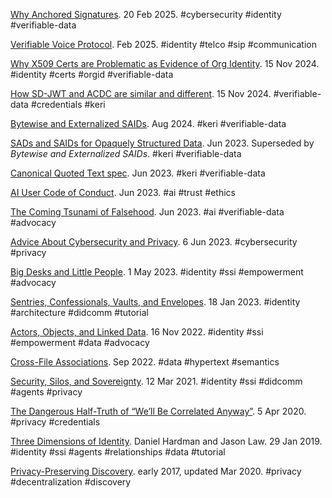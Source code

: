 [Why Anchored Signatures](was.md). 20 Feb 2025. <span class="hash">#cybersecurity #identity #verifiable-data</span>

[Verifiable Voice Protocol](https://dhh1128.github.io/vvp/draft-hardman-verifiable-voice-protocol.html). Feb 2025. <span class="hash">#identity #telco #sip #communication</span>

[Why X509 Certs are Problematic as Evidence of Org Identity](x509-prob.md). 15 Nov 2024. <span class="hash">#identity #certs #orgid #verifiable-data</span>

[How SD-JWT and ACDC are similar and different](sdjwt-acdc.md). 15 Nov 2024. <span class="hash">#verifiable-data #credentials #keri</span>

[Bytewise and Externalized SAIDs](bes.pdf). Aug 2024. <span class="hash">#keri #verifiable-data</span>

[SADs and SAIDs for Opaquely Structured Data](ssosd.pdf). Jun 2023. Superseded by <cite>Bytewise and Externalized SAIDs</cite>. <span class="hash">#keri #verifiable-data</span>

[Canonical Quoted Text spec](https://dhh1128.github.io/canonical-quoted-text). Jun 2023. <span class="hash">#keri #verifiable-data</span>

[AI User Code of Conduct](ai-coca.md). Jun 2023. <span class="hash">#ai #trust #ethics</span>

[The Coming Tsunami of Falsehood](ctf.pdf). Jun 2023. <span class="hash">#ai #verifiable-data #advocacy</span>

[Advice About Cybersecurity and Privacy](acp.md). 6 Jun 2023. <span class="hash">#cybersecurity #privacy</span>

[Big Desks and Little People](bdlp.md). 1 May 2023. <span class="hash">#identity #ssi #empowerment #advocacy</span>

[Sentries, Confessionals, Vaults, and Envelopes](svce.md). 18 Jan 2023. <span class="hash">#identity #architecture #didcomm #tutorial</span>

[Actors, Objects, and Linked Data](aold.md). 16 Nov 2022. <span class="hash">#identity #ssi #empowerment #data #advocacy</span>

[Cross-File Associations](https://dhh1128.github.io/cfa). Sep 2022. <span class="hash">#data #hypertext #semantics</span>

[Security, Silos, and Sovereignty](sss.md). 12 Mar 2021. <span class="hash">#identity #ssi #didcomm #agents #privacy</span> 

[The Dangerous Half-Truth of “We’ll Be Correlated Anyway”](wbca.md). 5 Apr 2020. <span class="hash">#privacy #credentials</span> 

[Three Dimensions of Identity](3dim.md). Daniel Hardman and Jason Law. 29 Jan 2019. <span class="hash">#identity #ssi #agents #relationships #data #tutorial</span>

[Privacy-Preserving Discovery](ppred.pdf). early 2017, updated Mar 2020. <span class="hash">#privacy #decentralization #discovery</span>

